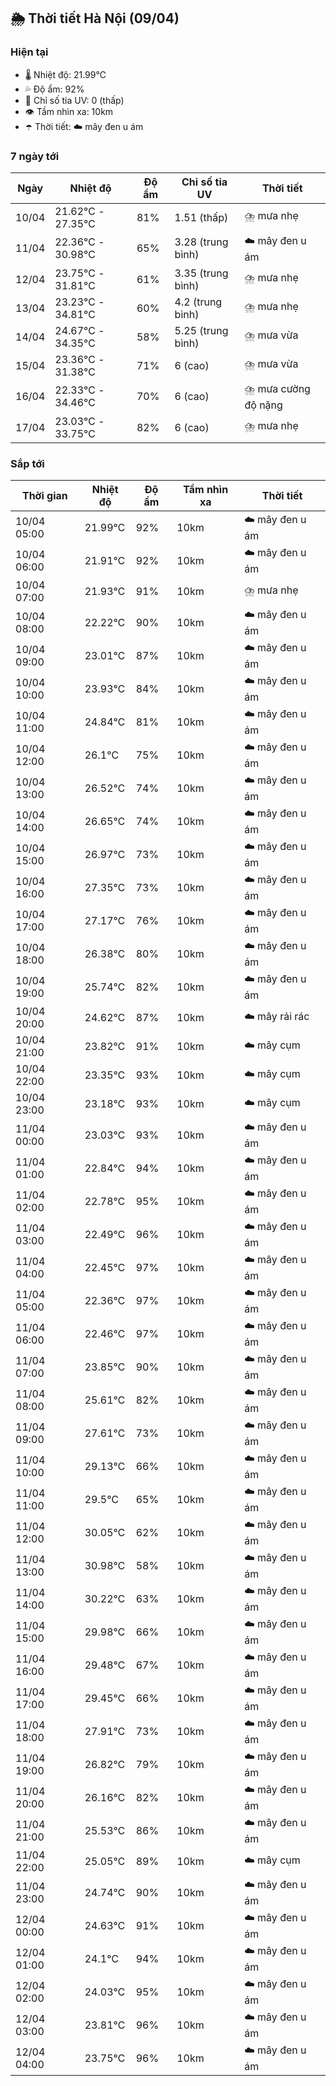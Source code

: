 ## 🌦️ Thời tiết Hà Nội (09/04)

### Hiện tại

- 🌡️ Nhiệt độ: 21.99℃
- 💦 Độ ẩm: 92%
- 🌟 Chỉ số tia UV: 0 (thấp)
- 👁️ Tầm nhìn xa: 10km
- ☂️ Thời tiết: ☁️ mây đen u ám

### 7 ngày tới

| Ngày | Nhiệt độ | Độ ẩm | Chỉ số tia UV | Thời tiết |
| --- | --- | --- | --- | --- |
| 10/04 | 21.62℃ - 27.35℃ | 81% | 1.51 (thấp) | ⛈️ mưa nhẹ |
| 11/04 | 22.36℃ - 30.98℃ | 65% | 3.28 (trung bình) | ☁️ mây đen u ám |
| 12/04 | 23.75℃ - 31.81℃ | 61% | 3.35 (trung bình) | ⛈️ mưa nhẹ |
| 13/04 | 23.23℃ - 34.81℃ | 60% | 4.2 (trung bình) | ⛈️ mưa nhẹ |
| 14/04 | 24.67℃ - 34.35℃ | 58% | 5.25 (trung bình) | ⛈️ mưa vừa |
| 15/04 | 23.36℃ - 31.38℃ | 71% | 6 (cao) | ⛈️ mưa vừa |
| 16/04 | 22.33℃ - 34.46℃ | 70% | 6 (cao) | ⛈️ mưa cường độ nặng |
| 17/04 | 23.03℃ - 33.75℃ | 82% | 6 (cao) | ⛈️ mưa nhẹ |

### Sắp tới

| Thời gian | Nhiệt độ | Độ ẩm | Tầm nhìn xa | Thời tiết |
| --- | --- | --- | --- | --- |
| 10/04 05:00 | 21.99℃ | 92% | 10km | ☁️ mây đen u ám |
| 10/04 06:00 | 21.91℃ | 92% | 10km | ☁️ mây đen u ám |
| 10/04 07:00 | 21.93℃ | 91% | 10km | ⛈️ mưa nhẹ |
| 10/04 08:00 | 22.22℃ | 90% | 10km | ☁️ mây đen u ám |
| 10/04 09:00 | 23.01℃ | 87% | 10km | ☁️ mây đen u ám |
| 10/04 10:00 | 23.93℃ | 84% | 10km | ☁️ mây đen u ám |
| 10/04 11:00 | 24.84℃ | 81% | 10km | ☁️ mây đen u ám |
| 10/04 12:00 | 26.1℃ | 75% | 10km | ☁️ mây đen u ám |
| 10/04 13:00 | 26.52℃ | 74% | 10km | ☁️ mây đen u ám |
| 10/04 14:00 | 26.65℃ | 74% | 10km | ☁️ mây đen u ám |
| 10/04 15:00 | 26.97℃ | 73% | 10km | ☁️ mây đen u ám |
| 10/04 16:00 | 27.35℃ | 73% | 10km | ☁️ mây đen u ám |
| 10/04 17:00 | 27.17℃ | 76% | 10km | ☁️ mây đen u ám |
| 10/04 18:00 | 26.38℃ | 80% | 10km | ☁️ mây đen u ám |
| 10/04 19:00 | 25.74℃ | 82% | 10km | ☁️ mây đen u ám |
| 10/04 20:00 | 24.62℃ | 87% | 10km | ☁️ mây rải rác |
| 10/04 21:00 | 23.82℃ | 91% | 10km | ☁️ mây cụm |
| 10/04 22:00 | 23.35℃ | 93% | 10km | ☁️ mây cụm |
| 10/04 23:00 | 23.18℃ | 93% | 10km | ☁️ mây cụm |
| 11/04 00:00 | 23.03℃ | 93% | 10km | ☁️ mây đen u ám |
| 11/04 01:00 | 22.84℃ | 94% | 10km | ☁️ mây đen u ám |
| 11/04 02:00 | 22.78℃ | 95% | 10km | ☁️ mây đen u ám |
| 11/04 03:00 | 22.49℃ | 96% | 10km | ☁️ mây đen u ám |
| 11/04 04:00 | 22.45℃ | 97% | 10km | ☁️ mây đen u ám |
| 11/04 05:00 | 22.36℃ | 97% | 10km | ☁️ mây đen u ám |
| 11/04 06:00 | 22.46℃ | 97% | 10km | ☁️ mây đen u ám |
| 11/04 07:00 | 23.85℃ | 90% | 10km | ☁️ mây đen u ám |
| 11/04 08:00 | 25.61℃ | 82% | 10km | ☁️ mây đen u ám |
| 11/04 09:00 | 27.61℃ | 73% | 10km | ☁️ mây đen u ám |
| 11/04 10:00 | 29.13℃ | 66% | 10km | ☁️ mây đen u ám |
| 11/04 11:00 | 29.5℃ | 65% | 10km | ☁️ mây đen u ám |
| 11/04 12:00 | 30.05℃ | 62% | 10km | ☁️ mây đen u ám |
| 11/04 13:00 | 30.98℃ | 58% | 10km | ☁️ mây đen u ám |
| 11/04 14:00 | 30.22℃ | 63% | 10km | ☁️ mây đen u ám |
| 11/04 15:00 | 29.98℃ | 66% | 10km | ☁️ mây đen u ám |
| 11/04 16:00 | 29.48℃ | 67% | 10km | ☁️ mây đen u ám |
| 11/04 17:00 | 29.45℃ | 66% | 10km | ☁️ mây đen u ám |
| 11/04 18:00 | 27.91℃ | 73% | 10km | ☁️ mây đen u ám |
| 11/04 19:00 | 26.82℃ | 79% | 10km | ☁️ mây đen u ám |
| 11/04 20:00 | 26.16℃ | 82% | 10km | ☁️ mây đen u ám |
| 11/04 21:00 | 25.53℃ | 86% | 10km | ☁️ mây đen u ám |
| 11/04 22:00 | 25.05℃ | 89% | 10km | ☁️ mây cụm |
| 11/04 23:00 | 24.74℃ | 90% | 10km | ☁️ mây đen u ám |
| 12/04 00:00 | 24.63℃ | 91% | 10km | ☁️ mây đen u ám |
| 12/04 01:00 | 24.1℃ | 94% | 10km | ☁️ mây đen u ám |
| 12/04 02:00 | 24.03℃ | 95% | 10km | ☁️ mây đen u ám |
| 12/04 03:00 | 23.81℃ | 96% | 10km | ☁️ mây đen u ám |
| 12/04 04:00 | 23.75℃ | 96% | 10km | ☁️ mây đen u ám |
